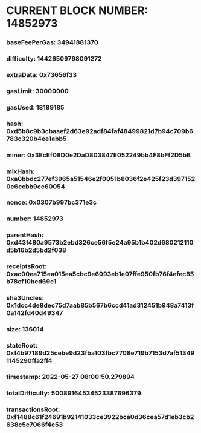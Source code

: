 # CURRENT BLOCK NUMBER: 14852973

### baseFeePerGas: 34941881370
### difficulty: 14426509798091272
### extraData: 0x73656f33
### gasLimit: 30000000
### gasUsed: 18189185
### hash: 0xd5b8c9b3cbaaef2d63e92adf84faf48499821d7b94c709b6783c320b4ee1abb5
### miner: 0x3EcEf08D0e2DaD803847E052249bb4F8bFf2D5bB
### mixHash: 0xa0bbdc277ef3965a51546e2f0051b8036f2e425f23d3971520e6ccbb9ee60054
### nonce: 0x0307b997bc371e3c
### number: 14852973
### parentHash: 0xd43f480a9573b2ebd326ce56f5e24a95b1b402d680212110d5b16b2d5bd2f038
### receiptsRoot: 0xac00ea715ea015ea5cbc9e6093eb1e07ffe950fb76f4efec85b78cf10bed69e1
### sha3Uncles: 0x1dcc4de8dec75d7aab85b567b6ccd41ad312451b948a7413f0a142fd40d49347
### size: 136014
### stateRoot: 0xf4b97189d25cebe9d23fba103fbc7708e719b7153d7af513491145290ffa2ff4
### timestamp: 2022-05-27 08:00:50.279894
### totalDifficulty: 50089164534523387696379
### transactionsRoot: 0xf1488c61f24691b92141033ce3922bca0d36cea57d1eb3cb2638c5c7066f4c53
